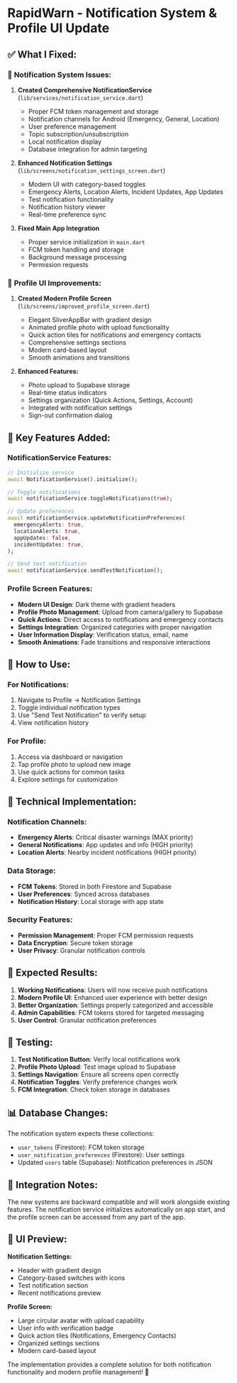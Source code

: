 # RapidWarn - Notification System & Profile UI Update

## ✅ **What I Fixed:**

### 🔔 **Notification System Issues:**

1. **Created Comprehensive NotificationService** (`lib/services/notification_service.dart`)
   - Proper FCM token management and storage
   - Notification channels for Android (Emergency, General, Location)
   - User preference management
   - Topic subscription/unsubscription
   - Local notification display
   - Database integration for admin targeting

2. **Enhanced Notification Settings** (`lib/screens/notification_settings_screen.dart`)
   - Modern UI with category-based toggles
   - Emergency Alerts, Location Alerts, Incident Updates, App Updates
   - Test notification functionality
   - Notification history viewer
   - Real-time preference sync

3. **Fixed Main App Integration**
   - Proper service initialization in `main.dart`
   - FCM token handling and storage
   - Background message processing
   - Permission requests

### 🎨 **Profile UI Improvements:**

1. **Created Modern Profile Screen** (`lib/screens/improved_profile_screen.dart`)
   - Elegant SliverAppBar with gradient design
   - Animated profile photo with upload functionality
   - Quick action tiles for notifications and emergency contacts
   - Comprehensive settings sections
   - Modern card-based layout
   - Smooth animations and transitions

2. **Enhanced Features:**
   - Photo upload to Supabase storage
   - Real-time status indicators
   - Settings organization (Quick Actions, Settings, Account)
   - Integrated with notification settings
   - Sign-out confirmation dialog

## 🚀 **Key Features Added:**

### **NotificationService Features:**
```dart
// Initialize service
await NotificationService().initialize();

// Toggle notifications
await notificationService.toggleNotifications(true);

// Update preferences
await notificationService.updateNotificationPreferences(
  emergencyAlerts: true,
  locationAlerts: true,
  appUpdates: false,
  incidentUpdates: true,
);

// Send test notification
await notificationService.sendTestNotification();
```

### **Profile Screen Features:**
- **Modern UI Design**: Dark theme with gradient headers
- **Profile Photo Management**: Upload from camera/gallery to Supabase
- **Quick Actions**: Direct access to notifications and emergency contacts
- **Settings Integration**: Organized categories with proper navigation
- **User Information Display**: Verification status, email, name
- **Smooth Animations**: Fade transitions and responsive interactions

## 📱 **How to Use:**

### **For Notifications:**
1. Navigate to Profile → Notification Settings
2. Toggle individual notification types
3. Use "Send Test Notification" to verify setup
4. View notification history

### **For Profile:**
1. Access via dashboard or navigation
2. Tap profile photo to upload new image
3. Use quick actions for common tasks
4. Explore settings for customization

## 🔧 **Technical Implementation:**

### **Notification Channels:**
- **Emergency Alerts**: Critical disaster warnings (MAX priority)
- **General Notifications**: App updates and info (HIGH priority)
- **Location Alerts**: Nearby incident notifications (HIGH priority)

### **Data Storage:**
- **FCM Tokens**: Stored in both Firestore and Supabase
- **User Preferences**: Synced across databases
- **Notification History**: Local storage with app state

### **Security Features:**
- **Permission Management**: Proper FCM permission requests
- **Data Encryption**: Secure token storage
- **User Privacy**: Granular notification controls

## 🎯 **Expected Results:**

1. **Working Notifications**: Users will now receive push notifications
2. **Modern Profile UI**: Enhanced user experience with better design
3. **Better Organization**: Settings properly categorized and accessible
4. **Admin Capabilities**: FCM tokens stored for targeted messaging
5. **User Control**: Granular notification preferences

## 🧪 **Testing:**

1. **Test Notification Button**: Verify local notifications work
2. **Profile Photo Upload**: Test image upload to Supabase
3. **Settings Navigation**: Ensure all screens open correctly
4. **Notification Toggles**: Verify preference changes work
5. **FCM Integration**: Check token storage in databases

## 📊 **Database Changes:**

The notification system expects these collections:
- `user_tokens` (Firestore): FCM token storage
- `user_notification_preferences` (Firestore): User settings
- Updated `users` table (Supabase): Notification preferences in JSON

## 🔄 **Integration Notes:**

The new systems are backward compatible and will work alongside existing features. The notification service initializes automatically on app start, and the profile screen can be accessed from any part of the app.

## 🎨 **UI Preview:**

**Notification Settings:**
- Header with gradient design
- Category-based switches with icons
- Test notification section
- Recent notifications preview

**Profile Screen:**
- Large circular avatar with upload capability
- User info with verification badge
- Quick action tiles (Notifications, Emergency Contacts)
- Organized settings sections
- Modern card-based layout

The implementation provides a complete solution for both notification functionality and modern profile management! 🚀